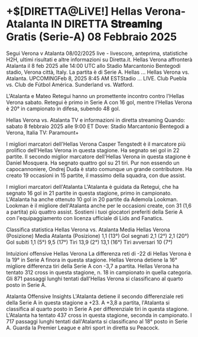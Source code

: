 # +$[DIRETTA@LiVE!] Hellas Verona-Atalanta IN DIRETTA 𝐒𝐭𝐫𝐞𝐚𝐦𝐢𝐧𝐠 Gratis (Serie-A) 08 Febbraio 2025

Segui Verona v Atalanta 08/02/2025 live - livescore, anteprima, statistiche H2H, ultimi risultati e altre informazioni su Diretta.it. Hellas Verona affronterà Atalanta il 8 feb 2025 alle 14:00 UTC allo Stadio Marcantonio Bentegodi stadio, Verona città, Italy. La partita è di Serie A. Hellas ... Hellas Verona vs. Atalanta. UPCOMINGFeb 8, 2025 8:45 AM ESTStadio ... LIVE. Club Puebla vs. Club de Fútbol América. Sunderland vs. Watford.

L'Atalanta e Mateo Retegui hanno un promettente incontro contro l'Hellas Verona sabato. Retegui è primo in Serie A con 16 gol, mentre l'Hellas Verona è 20° in campionato in difesa, subendo 48 gol.

Hellas Verona vs. Atalanta TV e informazioni in diretta streaming
Quando: sabato 8 febbraio 2025 alle 9:00 ET
Dove: Stadio Marcantonio Bentegodi a Verona, Italia
TV: Paramount+

I migliori marcatori dell'Hellas Verona
Casper Tengstedt è il marcatore più prolifico dell'Hellas Verona in questa stagione. Ha segnato sei gol in 22 partite.
Il secondo miglior marcatore dell'Hellas Verona in questa stagione è Daniel Mosquera. Ha segnato quattro gol su 21 tiri.
Pur non essendo un capocannoniere, Ondrej Duda è stato comunque un grande contributore. Ha creato 19 occasioni in 15 partite, il massimo della squadra, con due assist.

I migliori marcatori dell'Atalanta
L'Atalanta è guidata da Retegui, che ha segnato 16 gol in 21 partite in questa stagione, primo in campionato.
L'Atalanta ha anche ottenuto 10 gol in 20 partite da Ademola Lookman.
Lookman è il migliore dell'Atalanta anche per le occasioni create, con 31 (1,6 a partita) più quattro assist.
Sostieni i tuoi giocatori preferiti della Serie A con l'equipaggiamento con licenza ufficiale di Lids and Fanatics.

Classifica statistica Hellas Verona vs. Atalanta
Media Hellas Verona (Posizione) Media Atalanta (Posizione)
1,1 (13°) Gol segnati 2,1 (2°)
2,1 (20°) Gol subiti 1,1 (5°)
9,5 (17°) Tiri 13,9 (2°)
13,1 (16°) Tiri avversari 10 (7°)

Intuizioni offensive Hellas Verona
La differenza reti di -22 di Hellas Verona è la 19° in Serie A finora in questa stagione.
Hellas Verona detiene la 16° migliore differenza tiri della Serie A con -3,7 a partita.
Hellas Verona ha tentato 312 cross in questa stagione, n. 18 in campionato in quella categoria. Gli 871 passaggi lunghi tentati dall'Hellas Verona si classificano al quarto posto in Serie A.

Atalanta Offensive Insights
L'Atalanta detiene il secondo differenziale reti della Serie A in questa stagione a +23.
A +3,8 a partita, l'Atalanta si classifica al quarto posto in Serie A per differenziale tiri in questa stagione.
L'Atalanta ha tentato 437 cross in questa stagione, seconda in campionato.
I 717 passaggi lunghi tentati dall'Atalanta si classificano al 18° posto in Serie A.
Guarda la Premier League e altri sport in diretta su Peacock.
